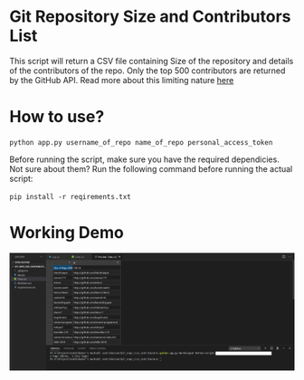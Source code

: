 # Git Repository Size and Contributors List
This script will return a CSV file containing Size of the repository and details of the contributors of the repo. Only the top 500 contributors are returned by the GitHub API. Read more about this limiting nature [here](https://docs.github.com/en/rest/reference/repos#list-repository-contributors)

# How to use?

`python app.py username_of_repo name_of_repo personal_access_token`


Before running the script, make sure you have the required dependicies. Not sure about them? Run the following command before running the actual script:

`pip install -r reqirements.txt`

# Working Demo
![image](preview.png)
